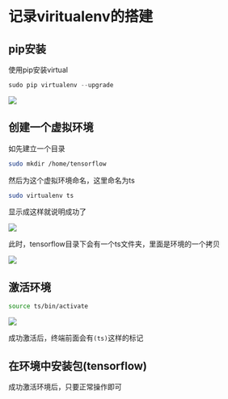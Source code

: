 # 记录viritualenv的搭建

## pip安装

使用pip安装virtual

```py
sudo pip virtualenv --upgrade
```

![](https://github.com/czyt1988/czyBlog/raw/master/techPy/virtualenv/virtualenv_build/pic/01.png)

## 创建一个虚拟环境

如先建立一个目录

```sh
sudo mkdir /home/tensorflow
```

然后为这个虚拟环境命名，这里命名为ts

```sh
sudo virtualenv ts
```

显示成这样就说明成功了

![](https://github.com/czyt1988/czyBlog/raw/master/techPy/virtualenv/virtualenv_build/pic/02.png)

此时，tensorflow目录下会有一个ts文件夹，里面是环境的一个拷贝

![](https://github.com/czyt1988/czyBlog/raw/master/techPy/virtualenv/virtualenv_build/pic/03.png)

## 激活环境

```sh
source ts/bin/activate
```

![](https://github.com/czyt1988/czyBlog/raw/master/techPy/virtualenv/virtualenv_build/pic/04.png)

成功激活后，终端前面会有`(ts)`这样的标记

## 在环境中安装包(tensorflow)

成功激活环境后，只要正常操作即可


